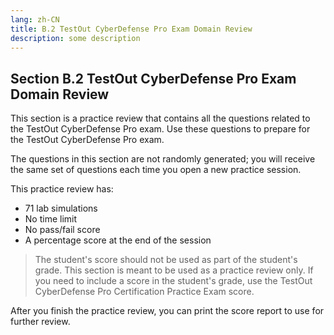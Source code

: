 ```yaml
---
lang: zh-CN
title: B.2 TestOut CyberDefense Pro Exam Domain Review
description: some description
---
```


## Section B.2 TestOut CyberDefense Pro Exam Domain Review

This section is a practice review that contains all the questions related to the TestOut CyberDefense Pro exam. Use these questions to prepare for the TestOut CyberDefense Pro exam.

The questions in this section are not randomly generated; you will receive the same set of questions each time you open a new practice session.

This practice review has:

- 71 lab simulations
- No time limit
- No pass/fail score
- A percentage score at the end of the session

> The student's score should not be used as part of the student's grade. This section is meant to be used as a practice review only. If you need to include a score in the student's grade, use the TestOut CyberDefense Pro Certification Practice Exam score.

After you finish the practice review, you can print the score report to use for further review.

